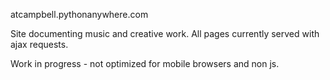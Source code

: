 atcampbell.pythonanywhere.com

Site documenting music and creative work. All pages currently served with ajax requests.

Work in progress - not optimized for mobile browsers and non js.
